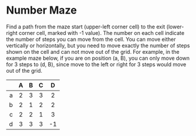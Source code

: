 # Number Maze

Find a path from the maze start (upper-left corner cell) to the exit (lower-right corner cell, marked with -1 value).
The number on each cell indicate the number of steps you can move from the cell.  You can move either vertically or
horizontally, but you need to move exactly the number of steps shown on the cell and can not move out of the grid.
For example, in the example maze below, if you are on position (a, B),
you can only move down for 3 steps to (d, B), since move to the left or right for 3 steps would move out of the grid.

|     |  A  |  B  |  C  |  D  |
|----:|:---:|:---:|:---:|:---:|
|   a |  2  |  3  |  3  |  2  |
|   b |  2  |  1  |  2  |  2  |
|   c |  2  |  2  |  1  |  3  |
|   d |  3  |  3  |  3  | -1  |
